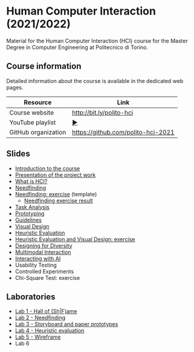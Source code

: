 # Human Computer Interaction (2021/2022)

Material for the Human Computer Interaction (HCI) course for the Master Degree in Computer Engineering at Politecnico di Torino.

## Course information

Detailed information about the course is available in the dedicated web pages.

| Resource | Link |
|---------|---|
| Course website | <http://bit.ly/polito-hci> |
| YouTube playlist | [:arrow_forward:](https://youtube.com/playlist?list=PLs7DWGc_wmwT-1N2vbRkLWrM6LIker9A-)|
| GitHub organization | <https://github.com/polito-hci-2021> |

## Slides

* [Introduction to the course](./slide/00-intro.pdf)
* [Presentation of the project work](./slide/01-project.pdf)
* [What is HCI?](./slide/02-whatisHCI.pdf)
* [Needfinding](./slide/03-needfinding.pdf)
* [Needfinding: exercise](./slide/03b-needfinding-exercise.pdf) (template)
    - [Needfinding exercise result](./slide/03b-needfinding-exercise-done.pdf)
* [Task Analysis](./slide/04-taskanalysis.pdf)
* [Prototyping](./slide/05-prototyping.pdf)
* [Guidelines](./slide/06-guidelines.pdf)
* [Visual Design](./slide/07-visualdesign.pdf)
* [Heuristic Evaluation](./slide/08-heuristic-evaluation.pdf)
* [Heuristic Evaluation and Visual Design: exercise](./slide/08b-heuristics-exercise.pdf)
* [Designing for Diversity](./slide/09-designing-diversity.pdf)
* [Multimodal Interaction](./slide/10-multimodal.pdf)
* [Interacting with AI](./slide/11-human-ai-interaction.pdf)
* Usability Testing
* Controlled Experiments
* Chi-Square Test: exercise


## Laboratories
* [Lab 1 - Hall of (Sh\|F)ame](./labs/L01-hall-of-shame-fame.pdf)
* [Lab 2 - Needfinding](./labs/L02-needfinding.pdf)
* [Lab 3 - Storyboard and paper prototypes](./labs/L03-storyboards-paper-prototypes.pdf)
* [Lab 4 - Heuristic evaluation](./labs/L04-heuristic-evaluation.pdf)
* [Lab 5 - Wireframe](./labs/L05-wireframe.pdf)
* Lab 6
